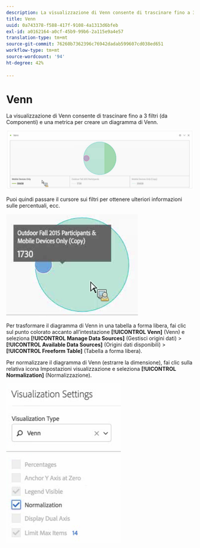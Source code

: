 ```yaml
---
description: La visualizzazione di Venn consente di trascinare fino a 3 filtri (da Componenti) e una metrica per creare un diagramma di Venn.
title: Venn
uuid: 0a743378-f588-417f-9108-4a1313d6bfeb
exl-id: a0162164-a0cf-45b9-99b6-2a115e9a4e57
translation-type: tm+mt
source-git-commit: 76260b7362396c76942dadab599607cd038ed651
workflow-type: tm+mt
source-wordcount: '94'
ht-degree: 42%

---
```


# Venn

La visualizzazione di Venn consente di trascinare fino a 3 filtri (da Componenti) e una metrica per creare un diagramma di Venn.

![](assets/venn.png)

Puoi quindi passare il cursore sui filtri per ottenere ulteriori informazioni sulle percentuali, ecc.

![](assets/venn_hover.png)

Per trasformare il diagramma di Venn in una tabella a forma libera, fai clic sul punto colorato accanto all’intestazione **[!UICONTROL Venn]** (Venn) e seleziona **[!UICONTROL Manage Data Sources]** (Gestisci origini dati) > **[!UICONTROL Available Data Sources]** (Origini dati disponibili) > **[!UICONTROL Freeform Table]** (Tabella a forma libera).

Per normalizzare il diagramma di Venn (estrarre la dimensione), fai clic sulla relativa icona Impostazioni visualizzazione e seleziona **[!UICONTROL Normalization]** (Normalizzazione).

![](assets/normalization.png)

